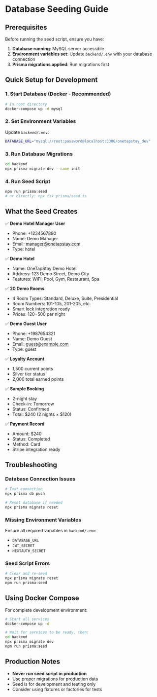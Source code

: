 # Database Seeding Guide

## Prerequisites

Before running the seed script, ensure you have:

1. **Database running**: MySQL server accessible
2. **Environment variables set**: Update `backend/.env` with your database connection
3. **Prisma migrations applied**: Run migrations first

## Quick Setup for Development

### 1. Start Database (Docker - Recommended)

```bash
# In root directory
docker-compose up -d mysql
```

### 2. Set Environment Variables

Update `backend/.env`:
```bash
DATABASE_URL="mysql://root:password@localhost:3306/onetapstay_dev"
```

### 3. Run Database Migrations

```bash
cd backend
npx prisma migrate dev --name init
```

### 4. Run Seed Script

```bash
npm run prisma:seed
# or directly: npx tsx prisma/seed.ts
```

## What the Seed Creates

✅ **Demo Hotel Manager User**
- Phone: +1234567890
- Name: Demo Manager
- Email: manager@onetapstay.com
- Type: hotel

✅ **Demo Hotel**
- Name: OneTapStay Demo Hotel
- Address: 123 Demo Street, Demo City
- Features: WiFi, Pool, Gym, Restaurant, Spa

✅ **20 Demo Rooms**
- 4 Room Types: Standard, Deluxe, Suite, Presidential
- Room Numbers: 101-105, 201-205, etc.
- Smart lock integration ready
- Prices: $120-$500 per night

✅ **Demo Guest User**
- Phone: +1987654321
- Name: Demo Guest
- Email: guest@example.com
- Type: guest

✅ **Loyalty Account**
- 1,500 current points
- Silver tier status
- 2,000 total earned points

✅ **Sample Booking**
- 2-night stay
- Check-in: Tomorrow
- Status: Confirmed
- Total: $240 (2 nights × $120)

✅ **Payment Record**
- Amount: $240
- Status: Completed
- Method: Card
- Stripe integration ready

## Troubleshooting

### Database Connection Issues
```bash
# Test connection
npx prisma db push

# Reset database if needed
npx prisma migrate reset
```

### Missing Environment Variables
Ensure all required variables in `backend/.env`:
- `DATABASE_URL`
- `JWT_SECRET`
- `NEXTAUTH_SECRET`

### Seed Script Errors
```bash
# Clear and re-seed
npx prisma migrate reset
npm run prisma:seed
```

## Using Docker Compose

For complete development environment:

```bash
# Start all services
docker-compose up -d

# Wait for services to be ready, then:
cd backend
npx prisma migrate dev
npm run prisma:seed
```

## Production Notes

- **Never run seed script in production**
- Use proper migrations for production data
- Seed is for development and testing only
- Consider using fixtures or factories for tests